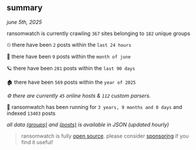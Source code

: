 
## summary
_june 5th, 2025_

ransomwatch is currently crawling `367` sites belonging to `182` unique groups

⏲ there have been `2` posts within the `last 24 hours`

🦈 there have been `9` posts within the `month of june`

🪐 there have been `281` posts within the `last 90 days`

🏚 there have been `569` posts within the `year of 2025`

_⚙️ there are currently `45` online hosts & `112` custom parsers._

🦕 ransomwatch has been running for `3 years, 9 months and 0 days` and indexed `13403` posts

_all data  [(groups)](http://https://dataleak.hopeless99.top//groups) and [(posts)](http://https://dataleak.hopeless99.top//posts) is available in JSON (updated hourly)_

> ransomwatch is fully [open source](https://github.com/joshhighet/ransomwatch#ransomwatch--). please consider [sponsoring](https://github.com/sponsors/joshhighet) if you find it useful!
